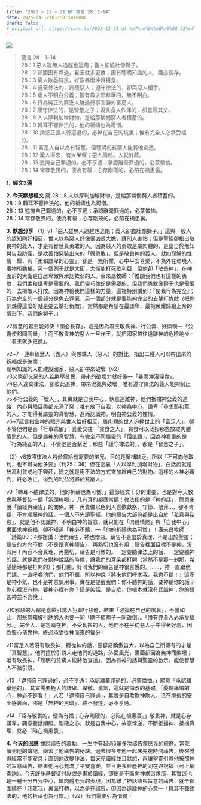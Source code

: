 ```yaml
---
title: "2023 – 12 – 21 QT 箴言 28：1~14"
date: 2025-04-12T01:58:54+0800
draft: false
# original_url: https://cmtc.tw/2023-12-21-qt-%e7%ae%b4%e8%a8%80-28%ef%bc%9a114
---
```


![](/images/qt.jpg)
> 箴言 28：1\~14  
> 28：1 惡人雖無人追趕也逃跑；義人卻膽壯像獅子。  
> 28：2 邦國因有罪過，君王就多更換；因有聰明知識的人，國必長存。  
> 28：3 窮人欺壓貧民，好像暴雨沖沒糧食。  
> 28：4 違棄律法的，誇獎惡人；遵守律法的，卻與惡人相爭。  
> 28：5 壞人不明白公義；惟有尋求耶和華的，無不明白。  
> 28：6 行為純正的窮乏人勝過行事乖僻的富足人。  
> 28：7 謹守律法的，是智慧之子；與貪食人作伴的，卻羞辱其父。  
> 28：8 人以厚利加增財物，是給那憐憫窮人者積蓄的。  
> 28：9 轉耳不聽律法的，他的祈禱也為可憎。  
> 28：10 誘惑正直人行惡道的，必掉在自己的坑裏；惟有完全人必承受福分。  
> 28：11 富足人自以為有智慧，但聰明的貧窮人能將他查透。  
> 28：12 義人得志，有大榮耀；惡人興起，人就躲藏。  
> 28：13 遮掩自己罪過的，必不亨通；承認離棄罪過的，必蒙憐恤。  
> 28：14 常存敬畏的，便為有福；心存剛硬的，必陷在禍患裏。

**1.  經文3遍**

**2. 今天默想經文**
箴 28：8 人以厚利加增財物，是給那憐憫窮人者積蓄的。  
28：9 轉耳不聽律法的，他的祈禱也為可憎。  
28：13 遮掩自己罪過的，必不亨通；承認離棄罪過的，必蒙憐恤。  
28：14 常存敬畏的，便為有福；心存剛硬的，必陷在禍患裏。

**3. 默想分享**
（1）v1「惡人雖無人追趕也逃跑；義人卻膽壯像獅子。」這與一般人的認知剛好相反，世人以為惡人好像很凶很大膽，讓別人害怕；但是聖經卻指出敬畏神的義人，才是有智慧真勇敢的人。因為惡人的勇敢是屬肉體的，是出自於無知與自我防衛，是欺善怕惡裝出來的「假勇敢」。但是敬畏神的義人，就如耶穌的性情一樣，有「柔和謙卑的心靈」，卻是一無所懼，心中平安喜樂，不為外在環境人事物所動搖。另一個例子就是大衛，大衛能打死歌利亞，但他卻「敬畏神」，在神面前的大衛是自居卑微與承認軟弱的人。康來昌牧師：「惟願我們也有這樣的勇敢；我們柔和謙卑是需要的、我們靈巧像蛇是需要的、但我們勇敢像獅子也是需要的，去把敵人打敗。因為神給我們這樣的力量，這裡特別講到：『使我行為完全』；行為完全的一個部分是免去罪惡，另一個部分就是要能夠完全的去擊打仇敵（把你訓煉得這麼好就是要去擊打仇敵）。當然都是希望在最謙卑、最把榮耀歸給上帝的情形下，我們像獅子。」

v2智慧的君王能夠使「國必長存」，這是因為君王敬畏神、行公義、好憐憫—「公義使邦國高舉」！而不敬畏神的惡人一旦作王，就把國家帶往遠離神的危險地步—「君王就多更換」。

v2\~7一連串智慧人（義人）與愚昧人（惡人）的對比，指出二種人可以帶出來的祝福或是破壞：  
聰明知識的人能建設國家，惡人卻帶來破壞（v2）  
v3又窮卻又惡的人若欺壓貧民，帶來的破壞力就好像—「暴雨沖沒糧食」。  
v4惡人違棄律法，卻彼此追捧，帶來混亂與破壞；唯有遵守律法的義人能夠制止他們。  
v5不行公義的「壞人」，其實就是自我中心，執意遠離神，他們抵擋神公義的道路，內心與眼目盡都充滿了惡；唯有放下自我，以神為中心，謙卑「尋求耶和華」的人，才能得著屬靈的真智慧，進而認識神，明白神公義的性情。  
v6\~7箴言指出神的眼光與世人恰好相反，屬肉體的世人追捧世上的「富足人」，卻不管他們是否「行事乖僻」；喜愛交往 「貪食之人」，貪食可以泛指那些放縱肉體情慾的人。但是屬神的真智慧，有完全不同屬靈的「價值觀」，因為神看重的是「行為純正的人」，不管他是否窮乏；那些「謹守律法的」，都是「智慧之子」。

（2）v8按照律法人若借貸給有需要的弟兄，目的是幫補缺乏，所以「不可向他取利，也不可向他多要」（利25：36）但在這裏「人以厚利加增財物」，白話說就是放高利貸或地下錢莊，總之就是用不法的方式來加增自己的財物。這樣的人神必審判，終必敗亡，得到的利益將歸於貧窮人。

v9「轉耳不聽律法的，他的祈禱也為可憎。」這節經文十分的重要，也是對今天教會與基督徒一個「當頭棒喝」，凡有耳的都應當聽！律法指的是「神的話」，簡單來說「讀經與禱告」的關係。神一再責備以色列人喜歡獻祭、守節、敬拜…，卻不肯聽、不肯順服神的話。一個人不先讀聖經，他的禱告大部份都是出自於「私意與私慾」，就是他不認識神，不明白神的旨意，就只能在「肉體情慾」與「自我中心」裏面求神祝福，卻不知道「神必不聽」—「他的祈禱也為可憎」！康來昌牧師：「詩篇80：4那裡講：他們禱告，神也憎惡。禱告不是出於真理、不是出於聖靈；禱告的方向不對（不是跟真神禱告），再熱切也沒有用；禱告裡面目標不是神，沒有用！內容不合真理，再懇切，禱告是可憎的。一定要聽律法上的話、一定要聽神的話，就是我們在對神說話的時候，讓我們的耳朵都打開（當然不是那一剎那，希望隨時都是打開的）；都打開，好叫我們的禱告是神很喜悅的。……，神一直跟他們講、一直呼喚他們，他們不聽，所以神說『將來他們呼求我，我也不聽！』這不是神小氣、也不是神意氣用事，實在是提醒我們：你不聽神的話，要神聽你的話？你心裡沒有神，要神心裡有你？這是笑話、是自欺，你根本就沒有認識神；你的禱告神並不喜悅。」

v10邪惡的人總是喜歡引誘入犯罪行惡道，結果「必掉在自己的坑裏」，不僅如此，那些無知被引誘的人也要一同「瞎子領瞎子一同跌倒」。「惟有完全人必承受福分。」完全人，是定睛在神，不受動搖的人，他們不在乎從惡人手中得著好處，因為堅心倚靠神，終必承受從神而來的福分！

v11富足人若沒有敬畏神，聽從神的話，便容易驕傲自大，以為自己所擁有的才是「真智慧」。他們擅於引誘人走他們的道路，外面風光，裏面卻因為無神而敗壞；唯有敬畏神，「聰明的貧窮人能將他查透」，因為有神的話與聖靈的啟示，能使智慧人不被引誘。

v13 「遮掩自己罪過的，必不亨通；承認離棄罪過的，必蒙憐恤。」願意「承認離棄過的」，其實需要極大的謙卑、卑微、勇氣，這就是悔改的基礎。「憂傷痛悔的心，神必不輕看！」人若「遮掩自己罪過」，其實是自欺欺神欺人，活在虛假的安全感裏面，卻是「無神的黑暗」，終不發達，必不亨通。

v14 「常存敬畏的，便為有福；心存剛硬的，必陷在禍患裏。」敬畏神，就是心存謙卑，願意聽話順服。剛硬之心，就是自我中心，故意悖逆，不斷抵擋神、抵擋真理，終必「陷在禍患裏」。

**4. 今天的回應**
據說禱告的慕勒，一生中有超過5萬多次禱告蒙應允的經歷。當我讀到他的傳記，學習了他禱告的秘訣。過去很多年他一起床先花時間禱告，後來覺得經常不能安息；直到他改變作法，每天先讀經並且默想，再讓聖靈引導他按照神的旨意禱告，結果他內心充滿了平安喜樂，並且更多經歷神的同在與祝福（可上網查詢）。今天許多基督徒討厭或是懶於讀經，卻總是不斷向神求這求那，其實這也是一種十分自我中心，屬肉體老我的表現。因為離了神話語與旨意的禱告，就全都圍繞在「我我我」裏面打轉，以為是在禱告，卻因為遠離神的心意—「轉耳不聽律法的，他的祈禱也為可憎。」（v9）我們需要引為借鏡！
